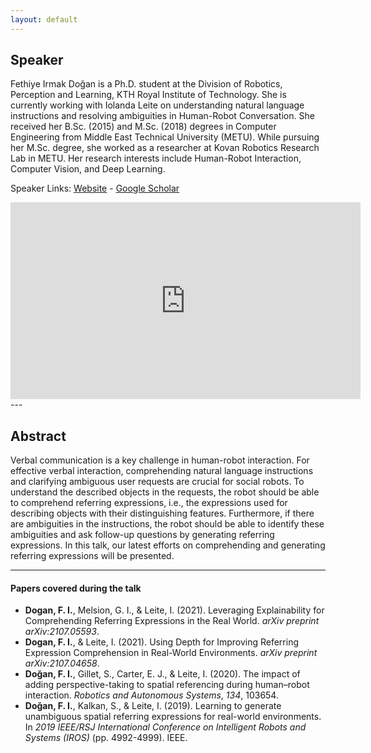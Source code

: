 ```yaml
---
layout: default
---
```

## Speaker

Fethiye Irmak Doğan is a Ph.D. student at the Division of Robotics, Perception and Learning, KTH Royal Institute of Technology. She is currently working with Iolanda Leite on understanding natural language instructions and resolving ambiguities in Human-Robot Conversation. She received her B.Sc. (2015) and M.Sc. (2018) degrees in Computer Engineering from Middle East Technical University (METU). While pursuing her M.Sc. degree, she worked as a researcher at Kovan Robotics Research Lab in METU. Her research interests include Human-Robot Interaction, Computer Vision, and Deep Learning.



Speaker Links: [Website](https://www.kth.se/profile/fidogan) - [Google Scholar](https://scholar.google.com/citations?user=y-f0NCkAAAAJ&hl=en)

<iframe width="560" height="315" src="https://www.youtube.com/embed/l21HicOzdl8" title="YouTube video player" frameborder="0" allow="accelerometer; autoplay; clipboard-write; encrypted-media; gyroscope; picture-in-picture" allowfullscreen></iframe>
---

## Abstract
Verbal communication is a key challenge in human-robot interaction. For effective verbal interaction, comprehending natural language instructions and clarifying ambiguous user requests are crucial for social robots. To understand the described objects in the requests, the robot should be able to comprehend referring expressions, i.e., the expressions used for describing objects with their distinguishing features. Furthermore, if there are ambiguities in the instructions, the robot should be able to identify these ambiguities and ask follow-up questions by generating referring expressions. In this talk, our latest efforts on comprehending and generating referring expressions will be presented. 

---

#### Papers covered during the talk
* **Dogan, F. I.**, Melsion, G. I., & Leite, I. (2021). Leveraging Explainability for Comprehending Referring Expressions in the Real World. *arXiv preprint arXiv:2107.05593*.
* **Dogan, F. I.**, & Leite, I. (2021). Using Depth for Improving Referring Expression Comprehension in Real-World Environments. *arXiv preprint arXiv:2107.04658*.
* **Doğan, F. I.**, Gillet, S., Carter, E. J., & Leite, I. (2020). The impact of adding perspective-taking to spatial referencing during human–robot interaction. *Robotics and Autonomous Systems*, *134*, 103654.
* **Doğan, F. I.**, Kalkan, S., & Leite, I. (2019). Learning to generate unambiguous spatial referring expressions for real-world environments. In *2019 IEEE/RSJ International Conference on Intelligent Robots and Systems (IROS)* (pp. 4992-4999). IEEE.
